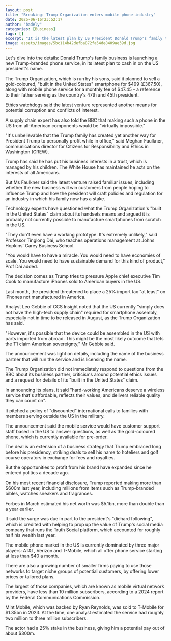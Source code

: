 ```yaml
---
layout: post
title: "Breaking: Trump Organization enters mobile phone industry"
date: 2025-06-16T23:52:17
author: "badely"
categories: [Business]
tags: []
excerpt: "It is the latest plan by US President Donald Trump's family that looks to cash on his name."
image: assets/images/5bc114b42defba872fa54de8409ae39d.jpg
---
```


Let's dive into the details: Donald Trump's family business is launching a new Trump-branded phone service, in its latest plan to cash in on the US president's name. 

The Trump Organization, which is run by his sons, said it planned to sell a gold-coloured, "built in the United States" smartphone for $499 (£367.50), along with mobile phone service for a monthly fee of $47.45 - a reference to their father serving as the country's 47th and 45th president. 

Ethics watchdogs said the latest venture represented another means for potential corruption and conflicts of interest.

A supply chain expert has also told the BBC that making such a phone in the US from all-American components would be "virtually impossible."

"It's unbelievable that the Trump family has created yet another way for President Trump to personally profit while in office," said Meghan Faulkner, communications director for Citizens for Responsibility and Ethics in Washington (CREW).

Trump has said he has put his business interests in a trust, which is managed by his children. The White House has maintained he acts on the interests of all Americans. 

But Ms Faulkner said the latest venture raised familiar issues, including whether the new business will win customers from people hoping to influence Trump and how the president will craft policies and regulation for an industry in which his family now has a stake.

Technology experts have questioned what the Trump Organization's "built in the United States" claim about its handsets means and argued it is probably not currently possible to manufacture smartphones from scratch in the US.

"They don't even have a working prototype. It's extremely unlikely," said Professor Tinglong Dai, who teaches operations management at Johns Hopkins' Carey Business School.

"You would have to have a miracle. You would need to have economies of scale. You would need to have sustainable demand for this kind of product," Prof Dai added. 

The decision comes as Trump tries to pressure Apple chief executive Tim Cook to manufacture iPhones sold to American buyers in the US.

Last month, the president threatened to place a 25% import tax "at least" on iPhones not manufactured in America.

Analyst Leo Gebbie of CCS Insight noted that the US currently "simply does not have the high-tech supply chain" required for smartphone assembly, especially not in time to be released in August, as the Trump Organization has said.

"However, it's possible that the device could be assembled in the US with parts imported from abroad. This might be the most likely outcome that lets the T1 claim American sovereignty," Mr Gebbie said.

The announcement was light on details, including the name of the business partner that will run the service and is licensing the name.

The Trump Organization did not immediately respond to questions from the BBC about its business partner, criticisms around potential ethics issues and a request for details of its "built in the United States" claim.

In announcing its plans, it said "hard-working Americans deserve a wireless service that's affordable, reflects their values, and delivers reliable quality they can count on".

It pitched a policy of "discounted" international calls to families with members serving outside the US in the military. 

The announcement said the mobile service would have customer support staff based in the US to answer questions, as well as the gold-coloured phone, which is currently available for pre-order. 

The deal is an extension of a business strategy that Trump embraced long before his presidency, striking deals to sell his name to hoteliers and golf course operators in exchange for fees and royalties.

But the opportunities to profit from his brand have expanded since he entered politics a decade ago.

On his most recent financial disclosure, Trump reported making more than $600m last year, including millions from items such as Trump-branded bibles, watches sneakers and fragrances. 

Forbes in March estimated his net worth was $5.1bn, more than double than a year earlier. 

It said the surge was due in part to the president's "diehard following", which is credited with helping to prop up the value of Trump's social media company that runs the Truth Social platform, which accounted for roughly half his wealth last year. 

The mobile phone market in the US is currently dominated by three major players: AT&T, Verizon and T-Mobile, which all offer phone service starting at less than $40 a month. 

There are also a growing number of smaller firms paying to use those networks to target niche groups of potential customers, by offering lower prices or tailored plans. 

The largest of those companies, which are known as mobile virtual network providers, have less than 10 million subscribers, according to a 2024 report by the Federal Communications Commission. 

Mint Mobile, which was backed by Ryan Reynolds, was sold to T-Mobile for $1.35bn in 2023. At the time, one analyst estimated the service had roughly two million to three million subscribers. 

The actor had a 25% stake in the business, giving him a potential pay out of about $300m. 

